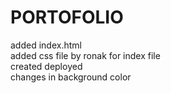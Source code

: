 # PORTOFOLIO
added index.html<br>
added css file by ronak for index file<br> 
created deployed<br>
changes in background color<br>
